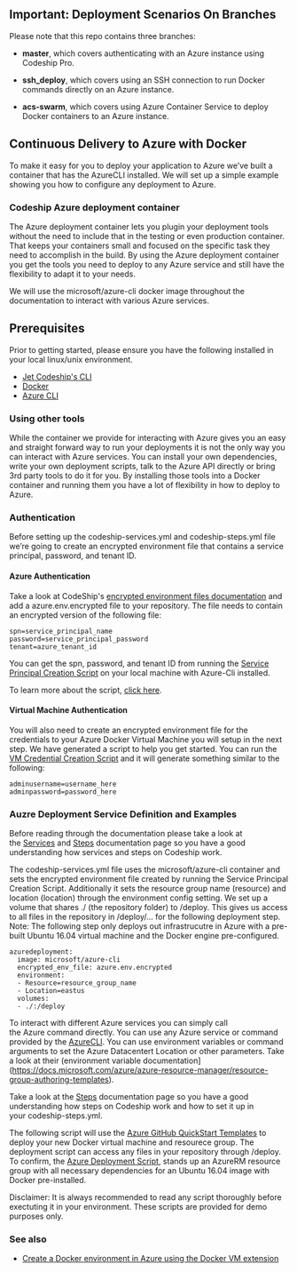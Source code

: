 ## Important: Deployment Scenarios On Branches

Please note that this repo contains three branches:

- **master**, which covers authenticating with an Azure instance using Codeship Pro.

- **ssh_deploy**, which covers using an SSH connection to run Docker commands directly on an Azure instance.

- **acs-swarm**, which covers using Azure Container Service to deploy Docker containers to an Azure instance.

## Continuous Delivery to Azure with Docker

To make it easy for you to deploy your application to Azure we’ve built a container that has the AzureCLI installed. We will set up a simple example showing you how to configure any deployment to Azure.

### Codeship Azure deployment container

The Azure deployment container lets you plugin your deployment tools without the need to include that in the testing or even production container. That keeps your containers small and focused on the specific task they need to accomplish in the build. By using the Azure deployment container you get the tools you need to deploy to any Azure service and still have the flexibility to adapt it to your needs.

We will use the microsoft/azure-cli docker image throughout the documentation to interact with various Azure services.

## Prerequisites

Prior to getting started, please ensure you have the following installed in your local linux/unix environment.
- [Jet Codeship's CLI](https://documentation.codeship.com/pro/getting-started/installation/)
- [Docker](https://www.docker.com/products/overview)
- [Azure CLI](https://docs.microsoft.com/azure/xplat-cli-install)

### Using other tools

While the container we provide for interacting with Azure gives you an easy and straight forward way to run your deployments it is not the only way you can interact with Azure services. You can install your own dependencies, write your own deployment scripts, talk to the Azure API directly or bring 3rd party tools to do it for you. By installing those tools into a Docker container and running them you have a lot of flexibility in how to deploy to Azure.

### Authentication

Before setting up the codeship-services.yml and codeship-steps.yml file we’re going to create an encrypted environment file that contains a service principal, password, and tenant ID.

#### Azure Authentication
Take a look at CodeShip's [encrypted environment files documentation](https://documentation.codeship.com/pro/getting-started/encryption/) and add a azure.env.encrypted file to your repository. The file needs to contain an encrypted version of the following file:

```
spn=service_principal_name
password=service_principal_password
tenant=azure_tenant_id
```
You can get the spn, password, and tenant ID from running the [Service Principal Creation Script](local_scripts/create_serviceprincipal.sh) on your local machine with Azure-Cli installed.

To learn more about the script, [click here](local_scripts/create_serviceprincipal.md).

#### Virtual Machine Authentication

You will also need to create an encrypted environment file for the credentials to your Azure Docker Virtual Machine you will setup in the next step. We have generated a script to help you get started. You can run the [VM Credential Creation Script](local_scripts/create_vm_creds.sh) and it will generate something similar to the following:

```
adminusername=username_here
adminpassword=password_here
```

### Auzre Deployment Service Definition and Examples

Before reading through the documentation please take a look at the [Services](https://documentation.codeship.com/pro/getting-started/services/) and [Steps](https://documentation.codeship.com/pro/getting-started/steps/) documentation page so you have a good understanding how services and steps on Codeship work.

The codeship-services.yml file uses the microsoft/azure-cli container and sets the encrypted environment file created by running the Service Principal Creation Script. Additionally it sets the resource group name (resource) and location (location) through the environment config setting. We set up a volume that shares ./ (the repository folder) to /deploy. This gives us access to all files in the repository in /deploy/... for the following deployment step. Note: The following step only deploys out infrastrucutre in Azure with a pre-built Ubuntu 16.04 virtual machine and the Docker engine pre-configured.

```
azuredeployment:
  image: microsoft/azure-cli
  encrypted_env_file: azure.env.encrypted
  environment:
  - Resource=resource_group_name
  - Location=eastus
  volumes:
  - ./:/deploy
```

To interact with different Azure services you can simply call the Azure command directly. You can use any Azure service or command provided by the [AzureCLI](https://docs.microsoft.com/azure/xplat-cli-install). You can use environment variables or command arguments to set the Azure Datacentert Location or other parameters. Take a look at their (environment variable documentation](https://docs.microsoft.com/azure/azure-resource-manager/resource-group-authoring-templates).

Take a look at the [Steps](https://documentation.codeship.com/pro/getting-started/steps/) documentation page so you have a good understanding how steps on Codeship work and how to set it up in your codeship-steps.yml.

The following script will use the [Azure GitHub QuickStart Templates](https://github.com/Azure/azure-quickstart-templates) to deploy your new Docker virtual machine and resourece group. The deployment script can access any files in your repository through /deploy. To confirm, the [Azure Deployment Script](deployment/azure_deploy.sh), stands up an AzureRM resource group with all necessary dependencies for an Ubuntu 16.04 image with Docker pre-installed. 

Disclaimer: It is always recommended to read any script thoroughly before exectuting it in your environment. These scripts are provided for demo purposes only.

### See also

- [Create a Docker environment in Azure using the Docker VM extension](https://docs.microsoft.com/azure/virtual-machines/virtual-machines-linux-dockerextension)
